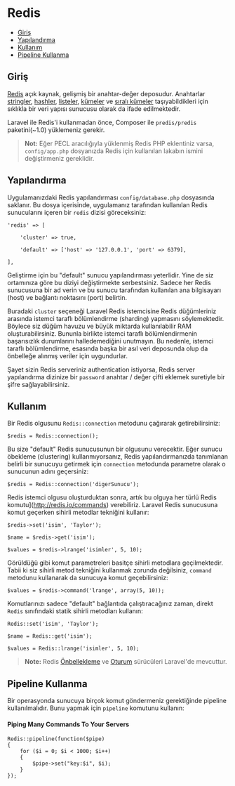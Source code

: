 # Redis

- [Giriş](#introduction)
- [Yapılandırma](#configuration)
- [Kullanım](#usage)
- [Pipeline Kullanma](#pipelining)

<a name="introduction"></a>
## Giriş

[Redis](http://redis.io) açık kaynak, gelişmiş bir anahtar-değer deposudur. Anahtarlar [stringler](http://redis.io/topics/data-types#strings), [hashler](http://redis.io/topics/data-types#hashes), [listeler](http://redis.io/topics/data-types#lists), [kümeler](http://redis.io/topics/data-types#sets) ve [sıralı kümeler](http://redis.io/topics/data-types#sorted-sets) taşıyabildikleri için sıklıkla bir veri yapısı sunucusu olarak da ifade edilmektedir.

Laravel ile Redis'i kullanmadan önce, Composer ile `predis/predis` paketini(~1.0) yüklemeniz gerekir.

> **Not:** Eğer PECL aracılığıyla yüklenmiş Redis PHP eklentiniz varsa, `config/app.php` dosyanızda Redis için kullanılan lakabın ismini değiştirmeniz gereklidir.

<a name="configuration"></a>
## Yapılandırma

Uygulamanızdaki Redis yapılandırması `config/database.php` dosyasında saklanır. Bu dosya içerisinde, uygulamanız tarafından kullanılan Redis sunucularını içeren bir `redis` dizisi göreceksiniz:

	'redis' => [

		'cluster' => true,

		'default' => ['host' => '127.0.0.1', 'port' => 6379],

	],

Geliştirme için bu "default" sunucu yapılandırması yeterlidir. Yine de siz ortamınıza göre bu diziyi değiştirmekte serbestsiniz. Sadece her Redis sunucusuna bir ad verin ve bu sunucu tarafından kullanılan ana bilgisayarı (host) ve bağlantı noktasını (port) belirtin.

Buradaki `cluster` seçeneği Laravel Redis istemcisine Redis düğümleriniz arasında istemci taraflı bölümlendirme (sharding) yapmasını söylemektedir. Böylece siz düğüm havuzu ve büyük miktarda kullanılabilir RAM oluşturabilirsiniz. Bununla birlikte istemci taraflı bölümlendirmenin başarısızlık durumlarını halledemediğini unutmayın. Bu nedenle, istemci taraflı bölümlendirme, esasında başka bir asıl veri deposunda olup da önbelleğe alınmış veriler için uygundurlar.

Şayet sizin Redis serveriniz authentication istiyorsa, Redis server yapılandırma dizinize bir `password` anahtar / değer çifti eklemek suretiyle bir şifre sağlayabilirsiniz.

<a name="usage"></a>
## Kullanım

Bir Redis olgusunu `Redis::connection` metodunu çağırarak getirebilirsiniz:

	$redis = Redis::connection();

Bu size "default" Redis sunucusunun bir olgusunu verecektir. Eğer sunucu öbekleme (clustering) kullanmıyorsanız, Redis yapılandırmanızda tanımlanan belirli bir sunucuyu getirmek için `connection` metodunda parametre olarak o sunucunun adını geçersiniz:

	$redis = Redis::connection('digerSunucu');

Redis istemci olgusu oluşturduktan sonra, artık bu olguya her türlü Redis komutu](http://redis.io/commands) verebiliriz. Laravel Redis sunucusuna komut geçerken sihirli metodlar tekniğini kullanır:

	$redis->set('isim', 'Taylor');

	$name = $redis->get('isim');

	$values = $redis->lrange('isimler', 5, 10);

Görüldüğü gibi komut parametreleri basitçe sihirli metodlara geçilmektedir. Tabii ki siz sihirli metod tekniğini kullanmak zorunda değilsiniz, `command` metodunu kullanarak da sunucuya komut geçebilirsiniz:

	$values = $redis->command('lrange', array(5, 10));

Komutlarınızı sadece "default" bağlantıda çalıştıracağınız zaman, direkt `Redis` sınıfındaki statik sihirli metodları kullanın:

	Redis::set('isim', 'Taylor');

	$name = Redis::get('isim');

	$values = Redis::lrange('isimler', 5, 10);

> **Note:** Redis [Önbellekleme](/docs/master/cache) ve [Oturum](/docs/master/session) sürücüleri Laravel'de mevcuttur.

<a name="pipelining"></a>
## Pipeline Kullanma

Bir operasyonda sunucuya birçok komut göndermeniz gerektiğinde pipeline kullanılmalıdır. Bunu yapmak için `pipeline` komutunu kullanın:

#### Piping Many Commands To Your Servers

	Redis::pipeline(function($pipe)
	{
		for ($i = 0; $i < 1000; $i++)
		{
			$pipe->set("key:$i", $i);
		}
	});
